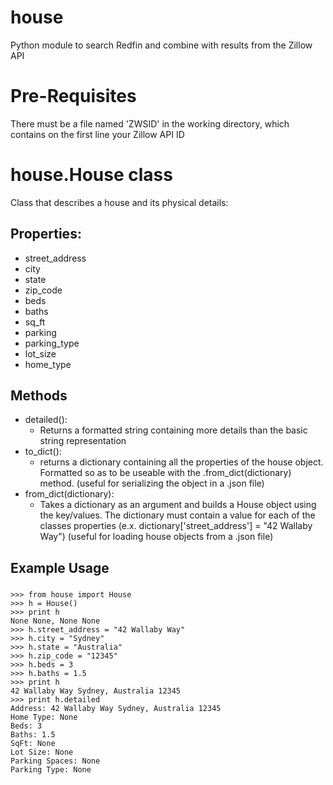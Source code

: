 # house
Python module to search Redfin and combine with results from the Zillow API

# Pre-Requisites

There must be a file named 'ZWSID' in the working directory, which contains on the first line your Zillow API ID

# house.House class

Class that describes a house and its physical details:

## Properties:

- street_address
- city
- state
- zip_code
- beds
- baths
- sq_ft
- parking
- parking_type
- lot_size
- home_type

## Methods
- detailed():
  - Returns a formatted string containing more details than the basic string representation
- to_dict():
  - returns a dictionary containing all the properties of the house object. Formatted so as to be useable with the .from_dict(dictionary) method. (useful for serializing the object in a .json file)
- from_dict(dictionary):
  - Takes a dictionary as an argument and builds a House object using the key/values. The dictionary must contain a value for each of the classes properties (e.x. dictionary['street_address'] = "42 Wallaby Way") (useful for loading house objects from a .json file)


## Example Usage

###

```
>>> from house import House
>>> h = House()
>>> print h
None None, None None
>>> h.street_address = "42 Wallaby Way"
>>> h.city = "Sydney"
>>> h.state = "Australia"
>>> h.zip_code = "12345"
>>> h.beds = 3
>>> h.baths = 1.5
>>> print h
42 Wallaby Way Sydney, Australia 12345
>>> print h.detailed
Address: 42 Wallaby Way Sydney, Australia 12345
Home Type: None
Beds: 3
Baths: 1.5
SqFt: None
Lot Size: None
Parking Spaces: None
Parking Type: None

```
